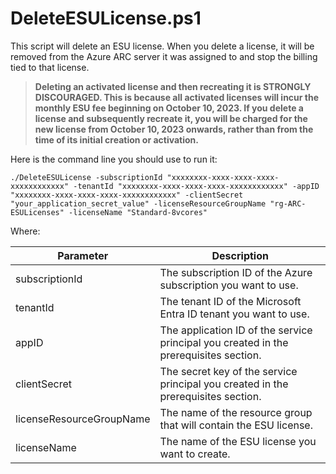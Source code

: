 # DeleteESULicense.ps1

This script will delete an ESU license. When you delete a license, it will be removed from the Azure ARC server it was assigned to and stop the billing tied to that license.

> **Deleting an activated license and then recreating it is STRONGLY DISCOURAGED. This is because all activated licenses will incur the monthly ESU fee beginning on October 10, 2023. If you delete a license and subsequently recreate it, you will be charged for the new license from October 10, 2023 onwards, rather than from the time of its initial creation or activation.**

Here is the command line you should use to run it:
    
    ./DeleteESULicense -subscriptionId "xxxxxxxx-xxxx-xxxx-xxxx-xxxxxxxxxxxx" -tenantId "xxxxxxxx-xxxx-xxxx-xxxx-xxxxxxxxxxxx" -appID "xxxxxxxx-xxxx-xxxx-xxxx-xxxxxxxxxxxx" -clientSecret "your_application_secret_value" -licenseResourceGroupName "rg-ARC-ESULicenses" -licenseName "Standard-8vcores"

Where:

| Parameter | Description |
| --- | --- |
| subscriptionId | The subscription ID of the Azure subscription you want to use. |
| tenantId | The tenant ID of the Microsoft Entra ID tenant you want to use. |
| appID | The application ID of the service principal you created in the prerequisites section. |
| clientSecret | The secret key of the service principal you created in the prerequisites section. |
| licenseResourceGroupName | The name of the resource group that will contain the ESU license. |
| licenseName | The name of the ESU license you want to create. |

